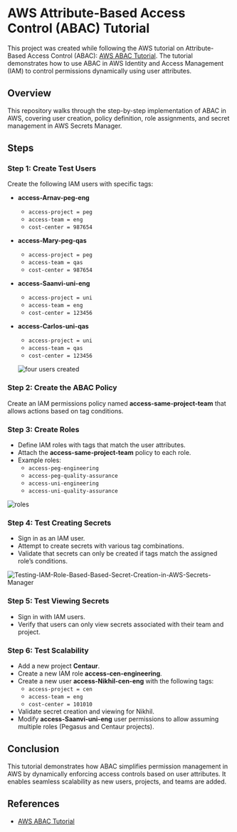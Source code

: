 # AWS Attribute-Based Access Control (ABAC) Tutorial

This project was created while following the AWS tutorial on Attribute-Based Access Control (ABAC): [AWS ABAC Tutorial](https://docs.aws.amazon.com/IAM/latest/UserGuide/tutorial_attribute-based-access-control.html#tutorial_abac_step6). The tutorial demonstrates how to use ABAC in AWS Identity and Access Management (IAM) to control permissions dynamically using user attributes.

## Overview
This repository walks through the step-by-step implementation of ABAC in AWS, covering user creation, policy definition, role assignments, and secret management in AWS Secrets Manager.

## Steps

### Step 1: Create Test Users
Create the following IAM users with specific tags:
- **access-Arnav-peg-eng**
  - `access-project = peg`
  - `access-team = eng`
  - `cost-center = 987654`
- **access-Mary-peg-qas**
  - `access-project = peg`
  - `access-team = qas`
  - `cost-center = 987654`
- **access-Saanvi-uni-eng**
  - `access-project = uni`
  - `access-team = eng`
  - `cost-center = 123456`
- **access-Carlos-uni-qas**
  - `access-project = uni`
  - `access-team = qas`
  - `cost-center = 123456`
 
  ![four users created](https://github.com/user-attachments/assets/d51edeee-617f-4061-9753-b3a082834108)


### Step 2: Create the ABAC Policy
Create an IAM permissions policy named **access-same-project-team** that allows actions based on tag conditions.

### Step 3: Create Roles
- Define IAM roles with tags that match the user attributes.
- Attach the **access-same-project-team** policy to each role.
- Example roles:
  - `access-peg-engineering`
  - `access-peg-quality-assurance`
  - `access-uni-engineering`
  - `access-uni-quality-assurance`

![roles](https://github.com/user-attachments/assets/052ce0e4-52d6-444e-a4ee-03ae2a2b5444)

### Step 4: Test Creating Secrets
- Sign in as an IAM user.
- Attempt to create secrets with various tag combinations.
- Validate that secrets can only be created if tags match the assigned role’s conditions.

![Testing-IAM-Role-Based-Based-Secret-Creation-in-AWS-Secrets-Manager](https://github.com/user-attachments/assets/bd414eaf-ff80-42ae-ac1b-79f71397f005)

### Step 5: Test Viewing Secrets
- Sign in with IAM users.
- Verify that users can only view secrets associated with their team and project.

### Step 6: Test Scalability
- Add a new project **Centaur**.
- Create a new IAM role **access-cen-engineering**.
- Create a new user **access-Nikhil-cen-eng** with the following tags:
  - `access-project = cen`
  - `access-team = eng`
  - `cost-center = 101010`
- Validate secret creation and viewing for Nikhil.
- Modify **access-Saanvi-uni-eng** user permissions to allow assuming multiple roles (Pegasus and Centaur projects).

## Conclusion
This tutorial demonstrates how ABAC simplifies permission management in AWS by dynamically enforcing access controls based on user attributes. It enables seamless scalability as new users, projects, and teams are added.

## References
- [AWS ABAC Tutorial](https://docs.aws.amazon.com/IAM/latest/UserGuide/tutorial_attribute-based-access-control.html#tutorial_abac_step6)

